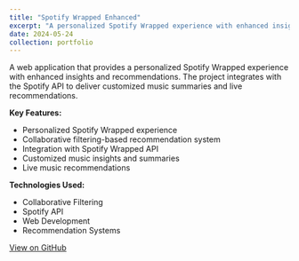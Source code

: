 ```yaml
---
title: "Spotify Wrapped Enhanced"
excerpt: "A personalized Spotify Wrapped experience with enhanced insights and recommendations using collaborative filtering."
date: 2024-05-24
collection: portfolio
---
```


A web application that provides a personalized Spotify Wrapped experience with enhanced insights and recommendations. The project integrates with the Spotify API to deliver customized music summaries and live recommendations.

**Key Features:**

- Personalized Spotify Wrapped experience
- Collaborative filtering-based recommendation system
- Integration with Spotify Wrapped API
- Customized music insights and summaries
- Live music recommendations

**Technologies Used:**

- Collaborative Filtering
- Spotify API
- Web Development
- Recommendation Systems

[View on GitHub](https://github.com/Bajo-Adi/spotifyproj2)
